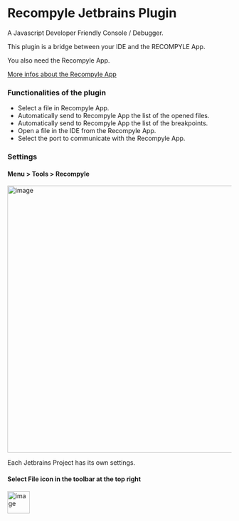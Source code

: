 <!-- Plugin description -->
# Recompyle Jetbrains Plugin

A Javascript Developer Friendly Console / Debugger.

This plugin is a bridge between your IDE and the RECOMPYLE App.

You also need the Recompyle App.

[More infos about the Recompyle App](https://github.com/recompyle/recompyle)

### Functionalities of the plugin

- Select a file in Recompyle App.
- Automatically send to Recompyle App the list of the opened files.
- Automatically send to Recompyle App the list of the breakpoints.
- Open a file in the IDE from the Recompyle App.
- Select the port to communicate with the Recompyle App.

### Settings 

#### Menu > Tools  > Recompyle


<img src="https://asset.recompyle.com/readme/jetbrains/jetbrains-menu.png" alt="image" width="600" height="auto">

Each Jetbrains Project has its own settings.


#### Select File icon in the toolbar at the top right

<img src="https://asset.recompyle.com/readme/jetbrains/recompyle-icon-task-bar.png" alt="image" width="50" height="auto">


<!-- Plugin description end -->